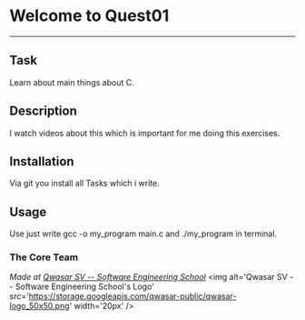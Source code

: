 # Welcome to Quest01
***

## Task
Learn about main things about C.

## Description
I watch videos about this which is important for me doing this exercises.

## Installation
Via git you install all Tasks which i write.

## Usage
Use just write gcc -o my_program main.c and ./my_program in terminal.

### The Core Team


<span><i>Made at <a href='https://qwasar.io'>Qwasar SV -- Software Engineering School</a></i></span>
<span><img alt='Qwasar SV -- Software Engineering School's Logo' src='https://storage.googleapis.com/qwasar-public/qwasar-logo_50x50.png' width='20px' /></span>
